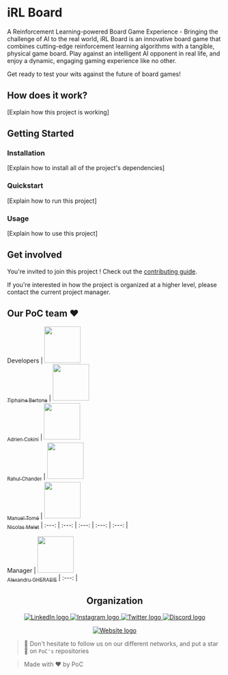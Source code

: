 # iRL Board

A Reinforcement Learning-powered Board Game Experience - Bringing the challenge of AI to the real world,
iRL Board is an innovative board game that combines cutting-edge reinforcement learning algorithms with a tangible, physical game board.
Play against an intelligent AI opponent in real life, and enjoy a dynamic, engaging gaming experience like no other.

Get ready to test your wits against the future of board games!

## How does it work?

[Explain how this project is working]

## Getting Started

### Installation

[Explain how to install all of the project's dependencies]

### Quickstart

[Explain how to run this project]

### Usage

[Explain how to use this project]

## Get involved

You're invited to join this project ! Check out the [contributing guide](./CONTRIBUTING.md).

If you're interested in how the project is organized at a higher level, please contact the current project manager.

## Our PoC team ❤️

Developers
| [<img src="https://github.com/Kanda09.png?size=85" width=85><br><sub>Tiphaine Bertone</sub>](https://github.com/Kanda09) | [<img src="https://github.com/AdrienCkn.png?size=85" width=85><br><sub>Adrien Cokini</sub>](https://github.com/AdrienCkn) | [<img src="https://github.com/RahulCHANDER25.png?size=85" width=85><br><sub>Rahul Chander</sub>](https://github.com/RahulCHANDER25) | [<img src="https://github.com/ManuelR-T.png?size=85" width=85><br><sub>Manuel Tomé</sub>](https://github.com/ManuelR-T) | [<img src="https://github.com/NicolasMelet.png?size=85" width=85><br><sub>Nicolas Melet</sub>](https://github.com/NicolasMelet)
| :---: | :---: | :---: | :---: | :---: |

Manager
| [<img src="https://github.com/agherasie.png?size=85" width=85><br><sub>Alexandru GHERASIE</sub>](https://github.com/agherasie)
| :---: |

<h2 align=center>
Organization
</h2>

<p align='center'>
    <a href="https://www.linkedin.com/company/pocinnovation/mycompany/">
        <img src="https://img.shields.io/badge/LinkedIn-0077B5?style=for-the-badge&logo=linkedin&logoColor=white" alt="LinkedIn logo">
    </a>
    <a href="https://www.instagram.com/pocinnovation/">
        <img src="https://img.shields.io/badge/Instagram-E4405F?style=for-the-badge&logo=instagram&logoColor=white" alt="Instagram logo"
>
    </a>
    <a href="https://twitter.com/PoCInnovation">
        <img src="https://img.shields.io/badge/Twitter-1DA1F2?style=for-the-badge&logo=twitter&logoColor=white" alt="Twitter logo">
    </a>
    <a href="https://discord.com/invite/Yqq2ADGDS7">
        <img src="https://img.shields.io/badge/Discord-7289DA?style=for-the-badge&logo=discord&logoColor=white" alt="Discord logo">
    </a>
</p>
<p align=center>
    <a href="https://www.poc-innovation.fr/">
        <img src="https://img.shields.io/badge/WebSite-1a2b6d?style=for-the-badge&logo=GitHub Sponsors&logoColor=white" alt="Website logo">
    </a>
</p>

> 🚀 Don't hesitate to follow us on our different networks, and put a star 🌟 on `PoC's` repositories

> Made with ❤️ by PoC
